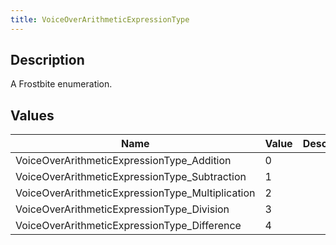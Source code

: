 ```yaml
---
title: VoiceOverArithmeticExpressionType
---
```

## Description

A Frostbite enumeration.

## Values

| Name                                              | Value | Description |
| ------------------------------------------------- | ----- | ----------- |
| VoiceOverArithmeticExpressionType\_Addition       | 0     |             |
| VoiceOverArithmeticExpressionType\_Subtraction    | 1     |             |
| VoiceOverArithmeticExpressionType\_Multiplication | 2     |             |
| VoiceOverArithmeticExpressionType\_Division       | 3     |             |
| VoiceOverArithmeticExpressionType\_Difference     | 4     |             |
